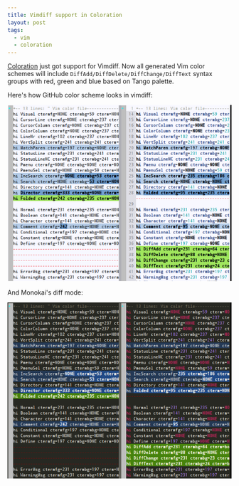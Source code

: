 ```yaml
---
title: Vimdiff support in Coloration
layout: post
tags:
  - vim
  - coloration
---
```


[Coloration](http://coloration.sickill.net/) just got support for Vimdiff. Now
all generated Vim color schemes will include
`DiffAdd/DiffDelete/DiffChange/DiffText` syntax groups with red, green and blue
based on Tango palette.

Here's how GitHub color scheme looks in vimdiff:

![GitHub](/images/posts/vimdiff-1.png)

And Monokai's diff mode:

![Monokai](/images/posts/vimdiff-2.png)
